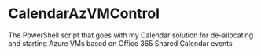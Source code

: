 # CalendarAzVMControl
The PowerShell script that goes with my Calendar solution for de-allocating and starting Azure VMs based on Office 365 Shared Calendar events
